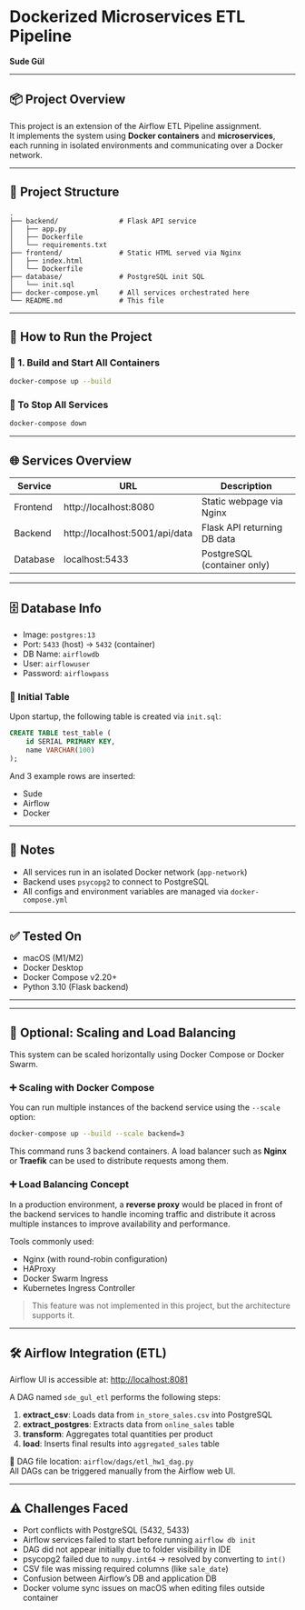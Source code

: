 # Dockerized Microservices ETL Pipeline  

**Sude Gül** 


---

## 📦 Project Overview

This project is an extension of the Airflow ETL Pipeline assignment.  
It implements the system using **Docker containers** and **microservices**,
each running in isolated environments and communicating over a Docker network.

---

## 🧱 Project Structure

```
.
├── backend/               # Flask API service
│   ├── app.py
│   ├── Dockerfile
│   └── requirements.txt
├── frontend/              # Static HTML served via Nginx
│   ├── index.html
│   └── Dockerfile
├── database/              # PostgreSQL init SQL
│   └── init.sql
├── docker-compose.yml     # All services orchestrated here
└── README.md              # This file
```

---

## 🚀 How to Run the Project

### 🔧 1. Build and Start All Containers

```bash
docker-compose up --build
```

### 🛑 To Stop All Services

```bash
docker-compose down
```

---

## 🌐 Services Overview

| Service   | URL                              | Description                   |
|-----------|----------------------------------|-------------------------------|
| Frontend  | http://localhost:8080            | Static webpage via Nginx     |
| Backend   | http://localhost:5001/api/data   | Flask API returning DB data  |
| Database  | localhost:5433                   | PostgreSQL (container only)  |

---

## 🗄️ Database Info

- Image: `postgres:13`
- Port: `5433` (host) → `5432` (container)
- DB Name: `airflowdb`
- User: `airflowuser`
- Password: `airflowpass`

### 🧪 Initial Table

Upon startup, the following table is created via `init.sql`:

```sql
CREATE TABLE test_table (
    id SERIAL PRIMARY KEY,
    name VARCHAR(100)
);
```

And 3 example rows are inserted:
- Sude
- Airflow
- Docker

---

## 📌 Notes

- All services run in an isolated Docker network (`app-network`)
- Backend uses `psycopg2` to connect to PostgreSQL
- All configs and environment variables are managed via `docker-compose.yml`

---

## ✅ Tested On

- macOS (M1/M2)
- Docker Desktop
- Docker Compose v2.20+
- Python 3.10 (Flask backend)

---

---

## 🚀 Optional: Scaling and Load Balancing

This system can be scaled horizontally using Docker Compose or Docker Swarm.

### ➕ Scaling with Docker Compose
You can run multiple instances of the backend service using the `--scale` option:

```bash
docker-compose up --build --scale backend=3
```

This command runs 3 backend containers. A load balancer such as **Nginx** or **Traefik** can be used to distribute requests among them.

### ➕ Load Balancing Concept
In a production environment, a **reverse proxy** would be placed in front of the backend services to handle incoming traffic and distribute it across multiple instances to improve availability and performance.

Tools commonly used:
- Nginx (with round-robin configuration)
- HAProxy
- Docker Swarm Ingress
- Kubernetes Ingress Controller

> This feature was not implemented in this project, but the architecture supports it.


---

## 🛠️ Airflow Integration (ETL)

Airflow UI is accessible at: [http://localhost:8081](http://localhost:8081)

A DAG named `sde_gul_etl` performs the following steps:

1. **extract_csv**: Loads data from `in_store_sales.csv` into PostgreSQL  
2. **extract_postgres**: Extracts data from `online_sales` table  
3. **transform**: Aggregates total quantities per product  
4. **load**: Inserts final results into `aggregated_sales` table  

📁 DAG file location: `airflow/dags/etl_hw1_dag.py`  
All DAGs can be triggered manually from the Airflow web UI.

---

## ⚠️ Challenges Faced

- Port conflicts with PostgreSQL (5432, 5433)
- Airflow services failed to start before running `airflow db init`
- DAG did not appear initially due to folder visibility in IDE
- psycopg2 failed due to `numpy.int64` → resolved by converting to `int()`
- CSV file was missing required columns (like `sale_date`)
- Confusion between Airflow’s DB and application DB
- Docker volume sync issues on macOS when editing files outside container


